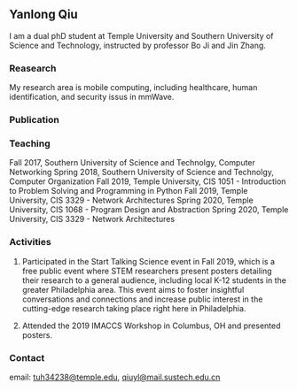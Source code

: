 ## Yanlong Qiu

I am a dual phD student at Temple University and Southern University of Science and Technology, instructed by professor Bo Ji and Jin Zhang.


### Reasearch
My research area is mobile computing, including healthcare, human identification, and security issus in mmWave. 

### Publication

### Teaching

Fall 2017, Southern University of Science and Technolgy, Computer Networking 
Spring 2018, Southern University of Science and Technolgy, Computer Organization
Fall 2019, Temple University, CIS 1051 - Introduction to Problem Solving and Programming in Python
Fall 2019, Temple University, CIS 3329 - Network Architectures
Spring 2020, Temple University, CIS 1068 - Program Design and Abstraction
Spring 2020, Temple University, CIS 3329 - Network Architectures

### Activities

1. Participated in the Start Talking Science event in Fall 2019, which is a free public event where STEM researchers present posters detailing their research to a general audience, including local K-12 students in the greater Philadelphia area. This event aims to foster insightful conversations and connections and increase public interest in the cutting-edge research taking place right here in Philadelphia.

2. Attended the 2019 IMACCS Workshop in Columbus, OH and presented posters.

### Contact

email: tuh34238@temple.edu, qiuyl@mail.sustech.edu.cn

